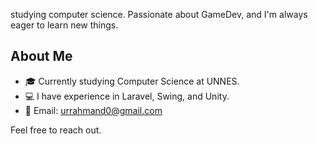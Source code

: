 studying computer science. Passionate about GameDev, and I'm always eager to learn new things.

## About Me

- 🎓 Currently studying Computer Science at UNNES.
- 💻 I have experience in Laravel, Swing, and Unity.
- 📧 Email: urrahmand0@gmail.com

Feel free to reach out.
